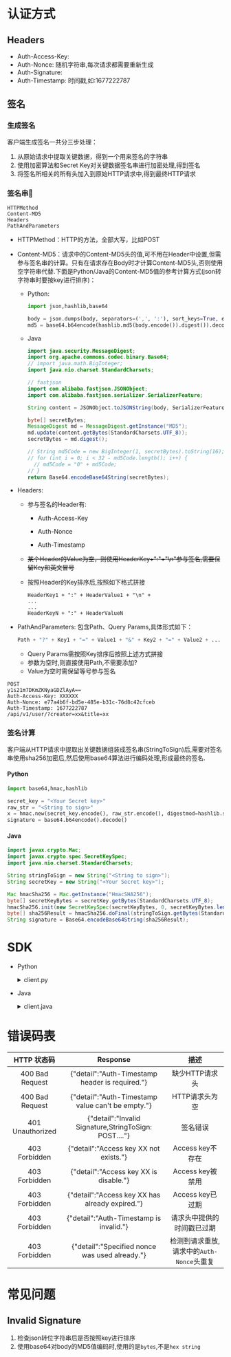 # 认证方式

## Headers

* Auth-Access-Key: <Your access_key>
* Auth-Nonce: 随机字符串,每次请求都需要重新生成
* Auth-Signature: <signature>
* Auth-Timestamp: 时间戳,如:1677222787

## 签名

### 生成签名

客户端生成签名一共分三步处理：

1. 从原始请求中提取关键数据，得到一个用来签名的字符串
2. 使用加密算法和Secret Key对关键数据签名串进行加密处理,得到签名
3. 将签名所相关的所有头加入到原始HTTP请求中,得到最终HTTP请求

### 签名串🍢

```
HTTPMethod
Content-MD5
Headers
PathAndParameters
```
* HTTPMethod：HTTP的方法，全部大写，比如POST

* Content-MD5：请求中的Content-MD5头的值,可不用在Header中设置,但需参与签名串的计算。只有在请求存在Body时才计算Content-MD5头,否则使用空字符串代替.下面是Python/Java的Content-MD5值的参考计算方式(json转字符串时要按key进行排序)：

  * Python:

    ```python
    import json,hashlib,base64
    
    body = json.dumps(body, separators=(',', ':'), sort_keys=True, ensure_ascii=False)
    md5 = base64.b64encode(hashlib.md5(body.encode()).digest()).decode()
    ```

  * Java

    ```java
    import java.security.MessageDigest;
    import org.apache.commons.codec.binary.Base64;
    // import java.math.BigInteger;
    import java.nio.charset.StandardCharsets;
    
    // fastjson
    import com.alibaba.fastjson.JSONObject;
    import com.alibaba.fastjson.serializer.SerializerFeature;
    
    String content = JSONObject.toJSONString(body, SerializerFeature.MapSortField);
    
    byte[] secretBytes;
    MessageDigest md = MessageDigest.getInstance("MD5");
    md.update(content.getBytes(StandardCharsets.UTF_8));
    secretBytes = md.digest();
    
    // String md5Code = new BigInteger(1, secretBytes).toString(16);
    // for (int i = 0; i < 32 - md5Code.length(); i++) {
      // md5Code = "0" + md5Code;
    // }
    return Base64.encodeBase64String(secretBytes);
    ```

* Headers: 

  * 参与签名的Header有:

    * Auth-Access-Key

    * Auth-Nonce
  
    * Auth-Timestamp
  
  * ~~某个Header的Value为空，则使用HeaderKey+":"+"\n"参与签名,需要保留Key和英文冒号~~
  
  * 按照Header的Key排序后,按照如下格式拼接
  
    ```
    HeaderKey1 + ":" + HeaderValue1 + "\n" +
    ...
    ...
    HeaderKeyN + ":" + HeaderValueN
    ```
  


* PathAndParameters: 包含Path、Query Params,具体形式如下：

  ```python
  Path + "?" + Key1 + "=" + Value1 + "&" + Key2 + "=" + Value2 + ... "&" + KeyN + "=" + ValueN
  ```

  * Query Params需按照Key排序后按照上述方式拼接
  * 参数为空时,则直接使用Path,不需要添加?
  * Value为空时需保留等号参与签名

```http
POST
y1s21m7DKmZKNyaGDZlAyA==
Auth-Access-Key: XXXXXX
Auth-Nonce: e77a4b6f-bd5e-485e-b31c-76d8c42cfceb
Auth-Timestamp: 1677222787
/api/v1/user/?creator=xx&title=xx
```

### 签名计算

客户端从HTTP请求中提取出关键数据组装成签名串(StringToSign)后,需要对签名串使用sha256加密后,然后使用base64算法进行编码处理,形成最终的签名.

#### Python

```python
import base64,hmac,hashlib

secret_key = "<Your Secret key>"
raw_str = "<String to sign>"
x = hmac.new(secret_key.encode(), raw_str.encode(), digestmod=hashlib.sha256).digest()
signature = base64.b64encode().decode()
```

#### Java

```java
import javax.crypto.Mac;
import javax.crypto.spec.SecretKeySpec;
import java.nio.charset.StandardCharsets;

String stringToSign = new String("<String to sign>");
String secretKey = new String("<Your Secret key>");

Mac hmacSha256 = Mac.getInstance("HmacSHA256");
byte[] secretKeyBytes = secretKey.getBytes(StandardCharsets.UTF_8);
hmacSha256.init(new SecretKeySpec(secretKeyBytes, 0, secretKeyBytes.length, "HmacSHA256"));
byte[] sha256Result = hmacSha256.doFinal(stringToSign.getBytes(StandardCharsets.UTF_8));
String signature = Base64.encodeBase64String(sha256Result);
```

# SDK

* Python
  <details>
    <summary>client.py</summary>

  ```python
  import base64
  import hashlib
  import hmac
  import json
  import time
  import uuid
  from urllib.parse import urljoin

  import requests

  AUTH_HEADER = "Auth-Access-Key"
  NONCE_HEADER = "Auth-Nonce"
  TIMESTAMP_HEADER = "Auth-Timestamp"
  SIGNATURE_HEADER = "Auth-Signature"
  SIGNED_HEADERS = (AUTH_HEADER, NONCE_HEADER, TIMESTAMP_HEADER)


  class Client:
      def __init__(self, endpoint, access_key, secret_key) -> None:
          self._client = requests.Session()
          self.access_key = access_key
          self.secret_key = secret_key
          self.endpoint = endpoint

      def get_signed_headers(self, headers):
          return "\n".join(
              [f"{header}:{headers.get(header, '')}" for header in sorted(SIGNED_HEADERS)]
          )

      def tuple2str(self, t):
          return "&".join(["=".join(item) for item in t])

      def get_path_and_params(self, path, params=None):
          if params:
              return "%s?%s" % (path, self.tuple2str(sorted(params.items())))
          return path

      def get_headers(self) -> dict:
          return {
              AUTH_HEADER: self.access_key,
              NONCE_HEADER: "83a1ca5507564efd891ad8d6e04529ee",
              TIMESTAMP_HEADER: 1677636324,
          }
          headers = {
              AUTH_HEADER: self.access_key,
              NONCE_HEADER: str(uuid.uuid4()),
              TIMESTAMP_HEADER: str(int(time.time())),
          }
          return headers

      def get_content_md5(self, body):
          if not body:
              return ""

          body_str = json.dumps(
              body, sort_keys=True, separators=(",", ":"), ensure_ascii=False
          ).encode()
          return base64.b64encode(hashlib.md5(body_str).digest()).decode()

      def _sign(self, raw_str: str, secret_key: str):
          return base64.b64encode(
              hmac.new(
                  secret_key.encode(), raw_str.encode(), digestmod=hashlib.sha256
              ).digest()
          ).decode()

      def get_signature(self, string_to_sign):
          return self._sign(string_to_sign, self.secret_key)

      def request(self, method, path, params=None, json=None, **kwargs):
          url = urljoin(self.endpoint, path)
          headers = self.get_headers()
          signed_tuple = (
              method.upper(),
              self.get_content_md5(json),
              self.get_signed_headers(headers),
              self.get_path_and_params(path, params),
          )
          string_to_sign = "\n".join(signed_tuple)
          headers[SIGNATURE_HEADER] = self.get_signature(string_to_sign)

					return self._client.request(
							method, url, headers=headers, params=params, json=json, **kwargs
					)

      def get(self, path, params=None, **kwargs):
          return self.request("GET", path, params=params, **kwargs)

      def post(self, path, json=None, **kwargs):
          return self.request("POST", path, json=json, **kwargs)

  if __name__ == "__main__":
      access_key = "<AccessKey>"
      secret_key = "<SecretKey>"
      client = Client("http://localhost:8000", access_key, secret_key)
      body = {
          "hello": "hello, world",
      }
			rep = client.post("/api/v1/hello/", json=body)
			print(rep.json())

  ```
  </details>

* Java
  <details>
    <summary>client.java</summary>

    ```java
    package openapi;

    import com.alibaba.fastjson.JSONObject;
    import com.alibaba.fastjson.serializer.SerializerFeature;
    import org.apache.commons.codec.binary.Base64;
    import org.apache.commons.io.FileUtils;

    import javax.crypto.Mac;
    import javax.crypto.spec.SecretKeySpec;
    import java.io.File;
    import java.net.URI;
    import java.net.http.HttpClient;
    import java.net.http.HttpRequest;
    import java.net.http.HttpResponse;
    import java.nio.charset.StandardCharsets;
    import java.security.InvalidKeyException;
    import java.security.MessageDigest;
    import java.security.NoSuchAlgorithmException;
    import java.util.*;
    import java.util.stream.Collectors;

    public class Client {
        private static final String AUTH_HEADER = "Auth-Access-Key";
        private static final String NONCE_HEADER = "Auth-Nonce";
        private static final String TIMESTAMP_HEADER = "Auth-Timestamp";
        private static final String SIGNATURE_HEADER = "Auth-Signature";
        private static final List<String> SIGNED_HEADERS = Arrays.asList(AUTH_HEADER, NONCE_HEADER, TIMESTAMP_HEADER);

        private final String endpoint;
        private final String accessKey;
        private final String secretKey;
        private final HttpClient _client;

        public Client(String endpoint, String accessKey, String secretKey) {
            this.endpoint = endpoint;
            this.accessKey = accessKey;
            this.secretKey = secretKey;
            this._client = HttpClient.newHttpClient();
        }

        public static void main(String[] args) {
            String accessKey = "<AccessKey>";
            String secretKey = "<SecretKey>";
            String endpoint = "http://localhost:8000";
            Client client = new Client(endpoint, accessKey, secretKey);

            File file = new File("data/a.json");
            try {
                String bodyStr = FileUtils.readFileToString(file);
                JSONObject body = JSONObject.parseObject(bodyStr);

                Map<String, String> params = new HashMap<>();
                params.put("a", "1");
                params.put("b", "22");
                client.get("/api/v1/hello/", params);
            } catch (Exception e) {
                e.printStackTrace();
            }
        }

        private String getSignedHeaders(Map<String, String> headers) {
            return this.SIGNED_HEADERS.stream()
                    .sorted()
                    .map(header -> header + ":" + headers.getOrDefault(header, ""))
                    .collect(Collectors.joining("\n"));
        }

        private String tuple2str(List<Map.Entry<String, String>> t) {
            return t.stream()
                    .map(entry -> entry.getKey() + "=" + entry.getValue())
                    .collect(Collectors.joining("&"));
        }

        private String getPathAndParams(String path, Map<String, String> params) {
            if (params != null && !params.isEmpty()) {
                List<Map.Entry<String, String>> sortedParams = new ArrayList<>(params.entrySet());
                Collections.sort(sortedParams, Comparator.comparing(Map.Entry::getKey));
                return path + "?" + this.tuple2str(sortedParams);
            }
            return path;
        }

        private Map<String, String> getHeaders() {
            Map<String, String> headers = new HashMap<>();
            headers.put(this.AUTH_HEADER, accessKey);
            headers.put(this.NONCE_HEADER, UUID.randomUUID().toString());
            headers.put(this.TIMESTAMP_HEADER, String.valueOf(System.currentTimeMillis() / 1000));
            return headers;
        }

        private String getContentMD5(Object body) throws NoSuchAlgorithmException {
            if (body == null) {
                return "";
            }
            String bodyStr = JSONObject.toJSONString(body, SerializerFeature.MapSortField);
            byte[] bodyBytes = bodyStr.getBytes(StandardCharsets.UTF_8);
            byte[] md5Bytes = MessageDigest.getInstance("MD5").digest(bodyBytes);
            return Base64.encodeBase64String(md5Bytes);
        }

        private String sign(String rawStr, String secretKey) throws NoSuchAlgorithmException, InvalidKeyException {
            Mac sha256Hmac = Mac.getInstance("HmacSHA256");
            sha256Hmac.init(new SecretKeySpec(secretKey.getBytes(), "HmacSHA256"));
            byte[] signatureBytes = sha256Hmac.doFinal(rawStr.getBytes());
            return Base64.encodeBase64String(signatureBytes);
        }

        private String getSignature(String stringToSign) throws NoSuchAlgorithmException, InvalidKeyException {
            return this.sign(stringToSign, this.secretKey);
        }

        private HttpResponse request(String method, String path, Map<String, String> params, JSONObject body) throws Exception {
            URI uri = new URI(endpoint).resolve(path);

            if (params != null) {
                uri = uri.resolve("?" + params.entrySet()
                        .stream()
                        .map(entry -> entry.getKey() + "=" + entry.getValue())
                        .collect(Collectors.joining("&")));
            }

            Map<String, String> headers = getHeaders();

            List<String> signedStringList = new ArrayList<>(Arrays.asList(method.toUpperCase(),
                    this.getContentMD5(body),
                    this.getSignedHeaders(headers),
                    this.getPathAndParams(path, params)));
            String stringToSign = String.join("\n", signedStringList);
            headers.put(this.SIGNATURE_HEADER, this.getSignature(stringToSign));

            HttpRequest.Builder requestBuilder = HttpRequest.newBuilder()
                    .uri(uri)
                    .method(method.toUpperCase(),
                            body != null ? HttpRequest.BodyPublishers.ofString(body.toString()) : HttpRequest.BodyPublishers.noBody());

            for (Map.Entry<String, String> entry : headers.entrySet()) {
                requestBuilder.header(entry.getKey(), entry.getValue());
            }
            HttpResponse response = this._client.send(requestBuilder.build(), HttpResponse.BodyHandlers.ofString());

            return response;

        }

        public HttpResponse get(String path, Map<String, String> params) throws Exception {
            return this.request("GET", path, params, null);
        }

        public HttpResponse post(String path, JSONObject body) throws Exception {
            return this.request("POST", path, null, body);
        }
    }
    ```
</details>


# 错误码表

|   HTTP 状态码    |                       Response                        |                   描述                    |
| :--------------: | :---------------------------------------------------: | :---------------------------------------: |
| 400 Bad Request  |    {"detail":"Auth-Timestamp header is required."}    |              缺少HTTP请求头               |
| 400 Bad Request  |   {"detail":"Auth-Timestamp value can't be empty."}   |              HTTP请求头为空               |
| 401 Unauthorized | {"detail":"Invalid Signature,StringToSign: POST...."} |                 签名错误                  |
|  403 Forbidden   |        {"detail":"Access key XX not exists."}         |             Access key不存在              |
|  403 Forbidden   |        {"detail":"Access key XX is disable."}         |             Access key被禁用              |
|  403 Forbidden   |    {"detail":"Access key XX has already expired."}    |             Access key已过期              |
|  403 Forbidden   |        {"detail":"Auth-Timestamp is invalid."}        |        请求头中提供的时间戳已过期         |
|  403 Forbidden   |    {"detail":"Specified nonce was used already."}     | 检测到请求重放,请求中的`Auth-Nonce`头重复 |

# 常见问题

## Invalid Signature

1. 检查json转位字符串后是否按照key进行排序
2. 使用base64对body的MD5值编码时,使用的是`bytes`,不是`hex string`




